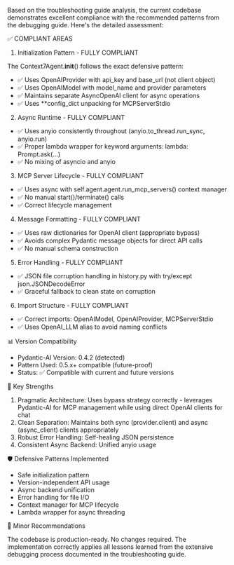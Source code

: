 Based on the troubleshooting guide analysis, the current codebase demonstrates excellent compliance with the recommended patterns from the debugging guide. Here's the detailed assessment:

✅ COMPLIANT AREAS

1. Initialization Pattern - FULLY COMPLIANT

The Context7Agent.__init__() follows the exact defensive pattern:
- ✅ Uses OpenAIProvider with api_key and base_url (not client object)
- ✅ Uses OpenAIModel with model_name and provider parameters
- ✅ Maintains separate AsyncOpenAI client for async operations
- ✅ Uses **config_dict unpacking for MCPServerStdio

2. Async Runtime - FULLY COMPLIANT

- ✅ Uses anyio consistently throughout (anyio.to_thread.run_sync, anyio.run)
- ✅ Proper lambda wrapper for keyword arguments: lambda: Prompt.ask(...)
- ✅ No mixing of asyncio and anyio

3. MCP Server Lifecycle - FULLY COMPLIANT

- ✅ Uses async with self.agent.agent.run_mcp_servers() context manager
- ✅ No manual start()/terminate() calls
- ✅ Correct lifecycle management

4. Message Formatting - FULLY COMPLIANT

- ✅ Uses raw dictionaries for OpenAI client (appropriate bypass)
- ✅ Avoids complex Pydantic message objects for direct API calls
- ✅ No manual schema construction

5. Error Handling - FULLY COMPLIANT

- ✅ JSON file corruption handling in history.py with try/except json.JSONDecodeError
- ✅ Graceful fallback to clean state on corruption

6. Import Structure - FULLY COMPLIANT

- ✅ Correct imports: OpenAIModel, OpenAIProvider, MCPServerStdio
- ✅ Uses OpenAI_LLM alias to avoid naming conflicts

📊 Version Compatibility

- Pydantic-AI Version: 0.4.2 (detected)
- Pattern Used: 0.5.x+ compatible (future-proof)
- Status: ✅ Compatible with current and future versions

🎯 Key Strengths

1. Pragmatic Architecture: Uses bypass strategy correctly - leverages Pydantic-AI for MCP management while using direct OpenAI clients for chat
2. Clean Separation: Maintains both sync (provider.client) and async (async_client) clients appropriately
3. Robust Error Handling: Self-healing JSON persistence
4. Consistent Async Backend: Unified anyio usage

🛡 Defensive Patterns Implemented

- Safe initialization pattern
- Version-independent API usage
- Async backend unification
- Error handling for file I/O
- Context manager for MCP lifecycle
- Lambda wrapper for async threading

📝 Minor Recommendations

The codebase is production-ready. No changes required. The implementation correctly applies all lessons learned from the extensive debugging process documented in the troubleshooting guide.


